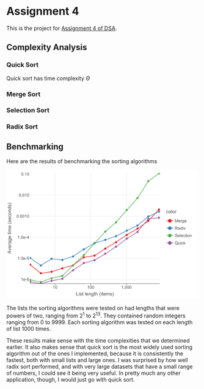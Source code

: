 # Assignment 4

This is the project for [Assignment 4 of DSA](https://olindsa2024.github.io/assignments/assignment_04).

## Complexity Analysis

### Quick Sort
Quick sort has time complexity $\Theta$

### Merge Sort

### Selection Sort

### Radix Sort

## Benchmarking
Here are the results of benchmarking the sorting algorithms

![Benchmarking results](benchmarking/benchmark.png)

The lists the sorting algorithms were tested on had lengths that were powers of two, ranging from $2^{1}$ to $2^{13}$. 
They contained random integers ranging from 0 to 9999. Each sorting algorithm was tested on each length of list 1000
times.

These results make sense with the time complexities that we determined earlier. It also makes sense that quick sort is 
the most widely used sorting algorithm out of the ones I implemented, because it is consistently the fastest, both with
small lists and large ones. I was surprised by how well radix sort performed, and with very large datasets that have
a small range of numbers, I could see it being very useful. In pretty much any other application, though, I would just
go with quick sort.